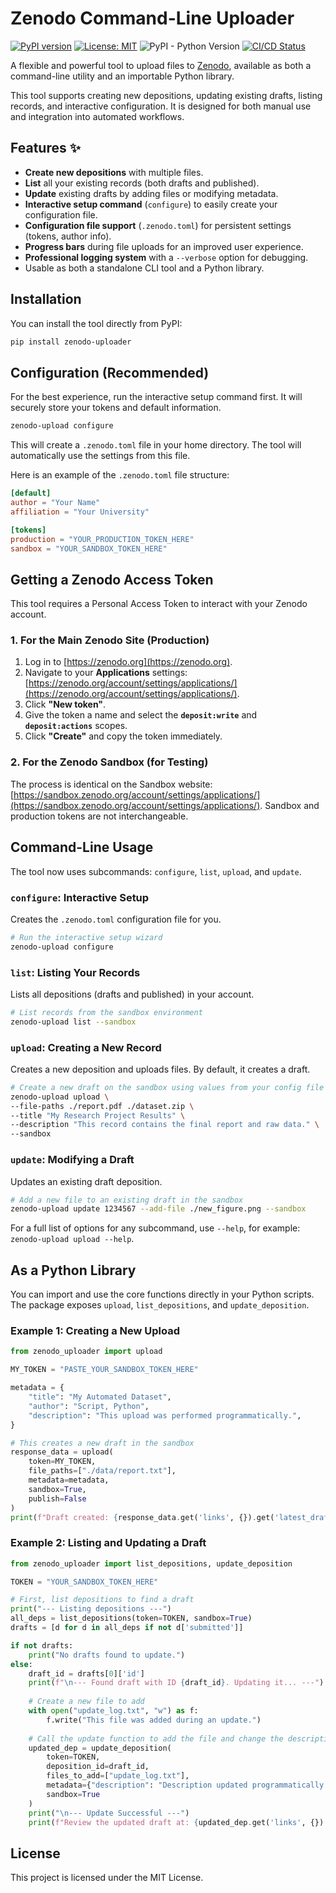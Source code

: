 # Zenodo Command-Line Uploader

[![PyPI version](https://badge.fury.io/py/zenodo-cli-uploader-wanglei.svg)](https://badge.fury.io/py/zenodo-cli-uploader-wanglei)
[![License: MIT](https://img.shields.io/badge/License-MIT-yellow.svg)](https://opensource.org/licenses/MIT)
![PyPI - Python Version](https://img.shields.io/pypi/pyversions/zenodo-cli-uploader-wanglei)
[![CI/CD Status](https://github.com/wangleiofficial/zenodo-uploader/actions/workflows/publish-to-pypi.yml/badge.svg)](https://github.com/wangleiofficial/zenodo-uploader/actions/workflows/publish-to-pypi.yml)

A flexible and powerful tool to upload files to [Zenodo](https://zenodo.org), available as both a command-line utility and an importable Python library.

This tool supports creating new depositions, updating existing drafts, listing records, and interactive configuration. It is designed for both manual use and integration into automated workflows.

## Features ✨

-   **Create new depositions** with multiple files.
-   **List** all your existing records (both drafts and published).
-   **Update** existing drafts by adding files or modifying metadata.
-   **Interactive setup command** (`configure`) to easily create your configuration file.
-   **Configuration file support** (`.zenodo.toml`) for persistent settings (tokens, author info).
-   **Progress bars** during file uploads for an improved user experience.
-   **Professional logging system** with a `--verbose` option for debugging.
-   Usable as both a standalone CLI tool and a Python library.

## Installation

You can install the tool directly from PyPI:

```bash
pip install zenodo-uploader
```

## Configuration (Recommended)

For the best experience, run the interactive setup command first. It will securely store your tokens and default information.

```bash
zenodo-upload configure
```
This will create a `.zenodo.toml` file in your home directory. The tool will automatically use the settings from this file.

Here is an example of the `.zenodo.toml` file structure:
```toml
[default]
author = "Your Name"
affiliation = "Your University"

[tokens]
production = "YOUR_PRODUCTION_TOKEN_HERE"
sandbox = "YOUR_SANDBOX_TOKEN_HERE"
```

## Getting a Zenodo Access Token

This tool requires a Personal Access Token to interact with your Zenodo account.

### 1. For the Main Zenodo Site (Production)

1.  Log in to [https://zenodo.org](https://zenodo.org).
2.  Navigate to your **Applications** settings: [https://zenodo.org/account/settings/applications/](https://zenodo.org/account/settings/applications/).
3.  Click **"New token"**.
4.  Give the token a name and select the **`deposit:write`** and **`deposit:actions`** scopes.
5.  Click **"Create"** and copy the token immediately.

### 2. For the Zenodo Sandbox (for Testing)

The process is identical on the Sandbox website: [https://sandbox.zenodo.org/account/settings/applications/](https://sandbox.zenodo.org/account/settings/applications/). Sandbox and production tokens are not interchangeable.

## Command-Line Usage

The tool now uses subcommands: `configure`, `list`, `upload`, and `update`.

### `configure`: Interactive Setup
Creates the `.zenodo.toml` configuration file for you.

```bash
# Run the interactive setup wizard
zenodo-upload configure
```

### `list`: Listing Your Records
Lists all depositions (drafts and published) in your account.

```bash
# List records from the sandbox environment
zenodo-upload list --sandbox
```

### `upload`: Creating a New Record
Creates a new deposition and uploads files. By default, it creates a draft.

```bash
# Create a new draft on the sandbox using values from your config file
zenodo-upload upload \
--file-paths ./report.pdf ./dataset.zip \
--title "My Research Project Results" \
--description "This record contains the final report and raw data." \
--sandbox
```

### `update`: Modifying a Draft
Updates an existing draft deposition.

```bash
# Add a new file to an existing draft in the sandbox
zenodo-upload update 1234567 --add-file ./new_figure.png --sandbox
```

For a full list of options for any subcommand, use `--help`, for example: `zenodo-upload upload --help`.

## As a Python Library

You can import and use the core functions directly in your Python scripts. The package exposes `upload`, `list_depositions`, and `update_deposition`.

### Example 1: Creating a New Upload

```python
from zenodo_uploader import upload

MY_TOKEN = "PASTE_YOUR_SANDBOX_TOKEN_HERE"

metadata = {
    "title": "My Automated Dataset",
    "author": "Script, Python",
    "description": "This upload was performed programmatically.",
}

# This creates a new draft in the sandbox
response_data = upload(
    token=MY_TOKEN,
    file_paths=["./data/report.txt"],
    metadata=metadata,
    sandbox=True,
    publish=False
)
print(f"Draft created: {response_data.get('links', {}).get('latest_draft_html')}")
```

### Example 2: Listing and Updating a Draft

```python
from zenodo_uploader import list_depositions, update_deposition

TOKEN = "YOUR_SANDBOX_TOKEN_HERE"

# First, list depositions to find a draft
print("--- Listing depositions ---")
all_deps = list_depositions(token=TOKEN, sandbox=True)
drafts = [d for d in all_deps if not d['submitted']]

if not drafts:
    print("No drafts found to update.")
else:
    draft_id = drafts[0]['id']
    print(f"\n--- Found draft with ID {draft_id}. Updating it... ---")
    
    # Create a new file to add
    with open("update_log.txt", "w") as f:
        f.write("This file was added during an update.")
        
    # Call the update function to add the file and change the description
    updated_dep = update_deposition(
        token=TOKEN,
        deposition_id=draft_id,
        files_to_add=["update_log.txt"],
        metadata={"description": "Description updated programmatically."},
        sandbox=True
    )
    print("\n--- Update Successful ---")
    print(f"Review the updated draft at: {updated_dep.get('links', {}).get('latest_draft_html')}")
```

## License

This project is licensed under the MIT License.